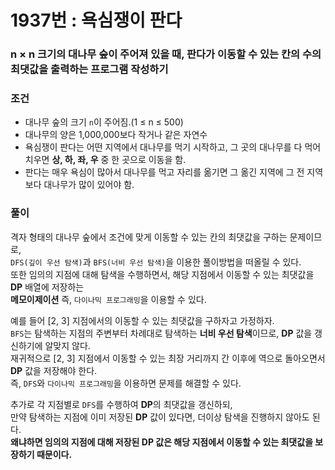 # 1937번 : 욕심쟁이 판다
### n × n 크기의 대나무 숲이 주어져 있을 때, 판다가 이동할 수 있는 칸의 수의 최댓값을 출력하는 프로그램 작성하기
### 조건
- 대나무 숲의 크기 `n`이 주어짐.(1 ≤ n ≤ 500)
- 대나무의 양은 1,000,000보다 작거나 같은 자연수
- 욕심쟁이 판다는 어떤 지역에서 대나무를 먹기 시작하고, 그 곳의 대나무를 다 먹어 치우면 **상, 하, 좌, 우** 중 한 곳으로 이동을 함.
- 판다는 매우 욕심이 많아서 대나무를 먹고 자리를 옮기면 그 옮긴 지역에 그 전 지역보다 대나무가 많이 있어야 함.
### 풀이
격자 형태의 대나무 숲에서 조건에 맞게 이동할 수 있는 칸의 최댓값을 구하는 문제이므로,  
`DFS(깊이 우선 탐색)`과 `BFS(너비 우선 탐색)`을 이용한 풀이방법을 떠올릴 수 있다.  
또한 임의의 지점에 대해 탐색을 수행하면서, 해당 지점에서 이동할 수 있는 최댓값을 **DP** 배열에 저장하는  
**메모이제이션** 즉, `다이나믹 프로그래밍`을 이용할 수 있다.  

예를 들어 [2, 3] 지점에서의 이동할 수 있는 최댓값을 구하자고 가정하자.   
`BFS`는 탐색하는 지점의 주변부터 차례대로 탐색하는 **너비 우선 탐색**이므로, **DP** 값을 갱신하기에 알맞지 않다.  
재귀적으로 [2, 3] 지점에서 이동할 수 있는 최장 거리까지 간 이후에 역으로 돌아오면서 **DP** 값을 저장해야 한다.  
즉, `DFS`와 `다이나믹 프로그래밍`을 이용하면 문제를 해결할 수 있다.  

추가로 각 지점별로 `DFS`를 수행하여 **DP**의 최댓값을 갱신하되,  
만약 탐색하는 지점에 이미 저장된 **DP** 값이 있다면, 더이상 탐색을 진행하지 않아도 된다.  
**왜냐하면 임의의 지점에 대해 저장된 DP 값은 해당 지점에서 이동할 수 있는 최댓값을 보장하기 때문이다.**  